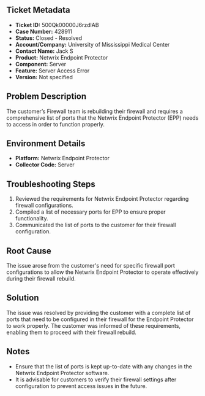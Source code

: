 ## Ticket Metadata
- **Ticket ID:** 500Qk00000J6rzdIAB
- **Case Number:** 428911
- **Status:** Closed - Resolved
- **Account/Company:** University of Mississippi Medical Center
- **Contact Name:** Jack S
- **Product:** Netwrix Endpoint Protector
- **Component:** Server
- **Feature:** Server Access Error
- **Version:** Not specified

## Problem Description
The customer’s Firewall team is rebuilding their firewall and requires a comprehensive list of ports that the Netwrix Endpoint Protector (EPP) needs to access in order to function properly.

## Environment Details
- **Platform:** Netwrix Endpoint Protector
- **Collector Code:** Server

## Troubleshooting Steps
1. Reviewed the requirements for Netwrix Endpoint Protector regarding firewall configurations.
2. Compiled a list of necessary ports for EPP to ensure proper functionality.
3. Communicated the list of ports to the customer for their firewall configuration.

## Root Cause
The issue arose from the customer's need for specific firewall port configurations to allow the Netwrix Endpoint Protector to operate effectively during their firewall rebuild.

## Solution
The issue was resolved by providing the customer with a complete list of ports that need to be configured in their firewall for the Endpoint Protector to work properly. The customer was informed of these requirements, enabling them to proceed with their firewall rebuild.

## Notes
- Ensure that the list of ports is kept up-to-date with any changes in the Netwrix Endpoint Protector software.
- It is advisable for customers to verify their firewall settings after configuration to prevent access issues in the future.